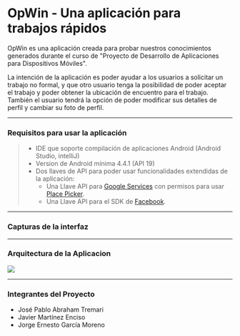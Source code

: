 OpWin - Una aplicación para trabajos rápidos
===================

OpWin es una aplicación creada para probar nuestros conocimientos generados durante el curso de "Proyecto de Desarrollo de Aplicaciones para Dispositivos Móviles".

La intención de la aplicación es poder ayudar a los usuarios a solicitar un trabajo no formal, y que otro usuario tenga la posibilidad de poder aceptar el trabajo y poder obtener la ubicación de encuentro para el trabajo. También el usuario tendrá la opción de poder modificar sus detalles de perfil y cambiar su foto de perfil.


----------

### **Requisitos para usar la aplicación**


> - IDE que soporte compilación de aplicaciones Android (Android Studio, intelliJ)
> - Version de Android mínima 4.4.1 (API 19)
> - Dos llaves de API para poder usar funcionalidades extendidas de la aplicación:
>	 - Una Llave API para [Google Services][9] con permisos para usar [Place Picker][10].
>	 - Una Llave API para el SDK de [Facebook][11].


----------

### **Capturas de la interfaz**



-----------

### **Arquitectura de la Aplicacion**

![](http://trabajosweb.azurewebsites.net/images/gitmd/aa2.png)

-----------
### **Integrantes del Proyecto**

 - José Pablo Abraham Tremari
 - Javier Martínez Enciso
 - Jorge Ernesto García Moreno


  [9]: https://console.developers.google.com/apis/
  [10]: https://developers.google.com/places/android-api/placepicker
  [11]: https://developers.facebook.com/docs/android/getting-started/

